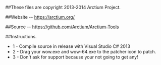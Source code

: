 ##These files are copyright 2013-2014 Arctium Project.

##Website -- https://arctium.org/

##Source -- https://github.com/Arctium/Arctium-Tools

##Instructions.
+ 1 - Compile source in release with Visual Studio C# 2013
+ 2 - Drag your wow.exe and wow-64.exe to the patcher icon to patch.
+ 3 - Don't ask for support because your not going to get any!